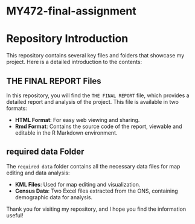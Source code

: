 # MY472-final-assignment
# Repository Introduction

This repository contains several key files and folders that showcase my project. Here is a detailed introduction to the contents:

## THE FINAL REPORT Files

In this repository, you will find the `THE FINAL REPORT` file, which provides a detailed report and analysis of the project. This file is available in two formats:

- **HTML Format**: For easy web viewing and sharing.
- **Rmd Format**: Contains the source code of the report, viewable and editable in the R Markdown environment.

## required data Folder

The `required data` folder contains all the necessary data files for map editing and data analysis:

- **KML Files**: Used for map editing and visualization.
- **Census Data**: Two Excel files extracted from the ONS, containing demographic data for analysis.

Thank you for visiting my repository, and I hope you find the information useful!
